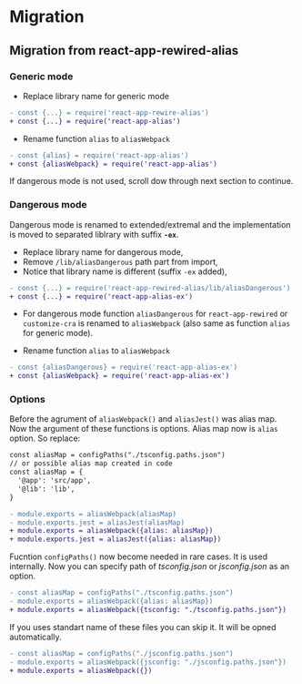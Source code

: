 # Migration

## Migration from react-app-rewired-alias

### Generic mode

* Replace library name for generic mode

```diff
- const {...} = require('react-app-rewire-alias')
+ const {...} = require('react-app-alias')
```

* Rename function `alias` to `aliasWebpack`

```diff
- const {alias} = require('react-app-alias')
+ const {aliasWebpack} = require('react-app-alias')
```

If dangerous mode is not used, scroll dow through next section to continue.

### Dangerous mode

Dangerous mode is renamed to extended/extremal and the implementation
is moved to separated liblrary with suffix **`-ex`**.

* Replace library name for dangerous mode,
* Remove `/lib/aliasDangerous` path part from import,
* Notice that library name is different (suffix `-ex` added),

```diff
- const {...} = require('react-app-rewired-alias/lib/aliasDangerous')
+ const {...} = require('react-app-alias-ex')
```

* For dangerous mode function `aliasDangerous` for `react-app-rewired` or `customize-cra` is renamed to `aliasWebpack` (also same as function `alias` for generic mode).

* Rename function `alias` to `aliasWebpack`

```diff
- const {aliasDangerous} = require('react-app-alias-ex')
+ const {aliasWebpack} = require('react-app-alias-ex')
```

### Options

Before the agrument of `aliasWebpack()` and `aliasJest()` was alias map.
Now the argument of these functions is options.
Alias map now is `alias` option. So replace:

```diff
const aliasMap = configPaths("./tsconfig.paths.json")
// or possible alias map created in code
const aliasMap = {
  '@app': 'src/app',
  '@lib': 'lib',
}

- module.exports = aliasWebpack(aliasMap)
- module.exports.jest = aliasJest(aliasMap)
+ module.exports = aliasWebpack({alias: aliasMap})
+ module.exports.jest = aliasJest({alias: aliasMap})
```

Fucntion `configPaths()` now become needed in rare cases. It is used internally.
Now you can specify path of *tsconfig.json* or *jsconfig.json* as an option.

```diff
- const aliasMap = configPaths("./tsconfig.paths.json")
- module.exports = aliasWebpack({alias: aliasMap})
+ module.exports = aliasWebpack({tsconfig: "./tsconfig.paths.json"})
```

If you uses standart name of these files you can skip it. It will be opned automatically.

```diff
- const aliasMap = configPaths("./jsconfig.paths.json")
- module.exports = aliasWebpack({jsconfig: "./jsconfig.paths.json"})
+ module.exports = aliasWebpack({})
```

